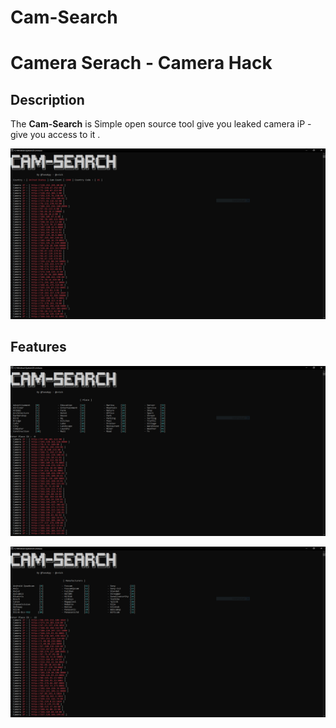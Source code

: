 # Cam-Search
Camera Serach - Camera Hack
==

Description
----
The __Cam-Search__ is Simple open source tool give you leaked camera iP - give you access to it .

<p align="center"><img src="https://raw.githubusercontent.com/Filza2/Cam-Search/main/imgs/one_country.PNG" alt="Cam Search"></p>

Features
----


<p align="center"><img src="https://github.com/Filza2/Cam-Search/blob/main/imgs/Place.PNG" alt="Cam Search"></p>

<p align="center"><img src="https://github.com/Filza2/Cam-Search/blob/main/imgs/Cam_manufacturers.PNG" alt="Cam Search"></p>
